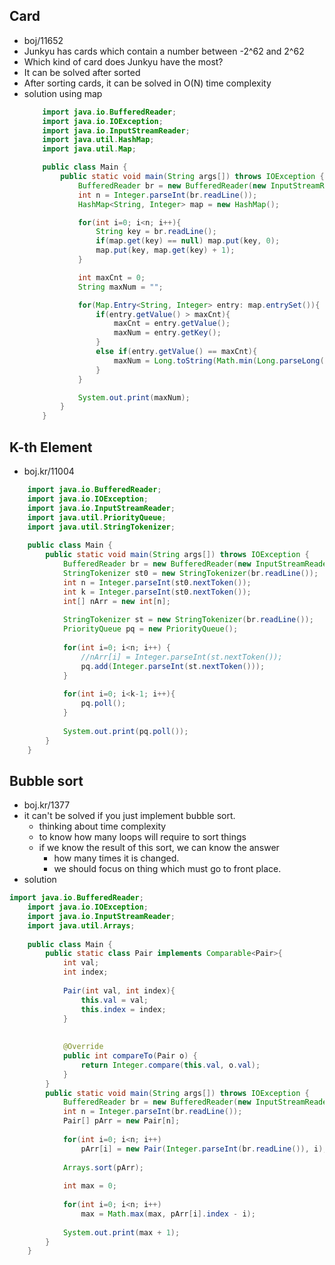 ## Card
- boj/11652
- Junkyu has cards which contain a number between -2^62 and 2^62
- Which kind of card does Junkyu have the most?
- It can be solved after sorted
- After sorting cards, it can be solved in O(N) time complexity
- solution using map
	```java
	    import java.io.BufferedReader;
        import java.io.IOException;
        import java.io.InputStreamReader;
        import java.util.HashMap;
        import java.util.Map;
    
        public class Main {
            public static void main(String args[]) throws IOException {
                BufferedReader br = new BufferedReader(new InputStreamReader(System.in));
                int n = Integer.parseInt(br.readLine());
                HashMap<String, Integer> map = new HashMap();
    
                for(int i=0; i<n; i++){
                    String key = br.readLine();
                    if(map.get(key) == null) map.put(key, 0);
                    map.put(key, map.get(key) + 1);
                }
    
                int maxCnt = 0;
                String maxNum = "";
    
                for(Map.Entry<String, Integer> entry: map.entrySet()){
                    if(entry.getValue() > maxCnt){
                        maxCnt = entry.getValue();
                        maxNum = entry.getKey();
                    }
                    else if(entry.getValue() == maxCnt){
                        maxNum = Long.toString(Math.min(Long.parseLong(entry.getKey()), Long.parseLong(maxNum)));
                    }
                }
    
                System.out.print(maxNum);
            }
        }
	```

## K-th Element
- boj.kr/11004
```java
	import java.io.BufferedReader;
    import java.io.IOException;
    import java.io.InputStreamReader;
    import java.util.PriorityQueue;
    import java.util.StringTokenizer;
    
    public class Main {
        public static void main(String args[]) throws IOException {
            BufferedReader br = new BufferedReader(new InputStreamReader(System.in));
            StringTokenizer st0 = new StringTokenizer(br.readLine());
            int n = Integer.parseInt(st0.nextToken());
            int k = Integer.parseInt(st0.nextToken());
            int[] nArr = new int[n];
    
            StringTokenizer st = new StringTokenizer(br.readLine());
            PriorityQueue pq = new PriorityQueue();
    
            for(int i=0; i<n; i++) {
                //nArr[i] = Integer.parseInt(st.nextToken());
                pq.add(Integer.parseInt(st.nextToken()));
            }
    
            for(int i=0; i<k-1; i++){
                pq.poll();
            }
    
            System.out.print(pq.poll());
        }
    }
```

## Bubble sort
- boj.kr/1377
- it can't be solved if you just implement bubble sort.
	- thinking about time complexity
    - to know how many loops will require to sort things
    - if we know the result of this sort, we can know the answer
    	- how many times it is changed.
        - we should focus on thing which must go to front place.
- solution
```java
import java.io.BufferedReader;
    import java.io.IOException;
    import java.io.InputStreamReader;
    import java.util.Arrays;
    
    public class Main {
        public static class Pair implements Comparable<Pair>{
            int val;
            int index;
    
            Pair(int val, int index){
                this.val = val;
                this.index = index;
            }
    
    
            @Override
            public int compareTo(Pair o) {
                return Integer.compare(this.val, o.val);
            }
        }
        public static void main(String args[]) throws IOException {
            BufferedReader br = new BufferedReader(new InputStreamReader(System.in));
            int n = Integer.parseInt(br.readLine());
            Pair[] pArr = new Pair[n];
    
            for(int i=0; i<n; i++)
                pArr[i] = new Pair(Integer.parseInt(br.readLine()), i);
    
            Arrays.sort(pArr);
    
            int max = 0;
    
            for(int i=0; i<n; i++)
                max = Math.max(max, pArr[i].index - i);
    
            System.out.print(max + 1);
        }
    }
```
